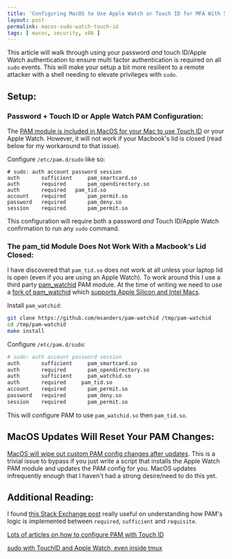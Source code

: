 ```yaml
---
title: 'Configuring MacOS to Use Apple Watch or Touch ID for MFA With Sudo'
layout: post
permalink: macos-sudo-watch-touch-id
tags: [ macos, security, x86 ]
---
```



This article will walk through using your password _and_ touch ID/Apple Watch authentication to ensure multi factor authentication is required on all `sudo` events. This will make your setup a bit more resilient to a remote attacker with a shell needing to elevate privileges with `sudo`.

## Setup:

### Password + Touch ID or Apple Watch PAM Configuration:

The [PAM module is included in MacOS for your Mac to use Touch ID](https://opensource.apple.com/source/pam_modules/pam_modules-173.1.1/modules/pam_tid/pam_tid.c.auto.html) or your Apple Watch. However, it will not work if your Macbook's lid is closed (read below for my workaround to that issue). 

Configure `/etc/pam.d/sudo` like so:

```
# sudo: auth account password session
auth       sufficient     pam_smartcard.so
auth       required       pam_opendirectory.so
auth	   required	  pam_tid.so
account    required       pam_permit.so
password   required       pam_deny.so
session    required       pam_permit.so
```


This configuration will require both a password _and_ Touch ID/Apple Watch confirmation to run any `sudo` command.


### The pam_tid Module Does Not Work With a Macbook's Lid Closed:

I have discovered that `pam_tid.so` does not work at all unless your laptop lid is open (even if you are using an Apple Watch). To work around this I use a third party [pam_watchid](https://github.com/biscuitehh/pam-watchid) PAM module. At the time of writing we need to use a [fork of pam_watchid](https://github.com/msanders/pam-watchid) which [supports Apple Silicon and Intel Macs](https://github.com/biscuitehh/pam-watchid/pull/15).

Install `pam_watchid`:

```bash
git clone https://github.com/msanders/pam-watchid /tmp/pam-watchid
cd /tmp/pam-watchid
make install
```

Configure `/etc/pam.d/sudo`:

```bash
# sudo: auth account password session
auth       sufficient     pam_smartcard.so
auth       required       pam_opendirectory.so
auth       sufficient     pam_watchid.so
auth       required     pam_tid.so
account    required       pam_permit.so
password   required       pam_deny.so
session    required       pam_permit.so
```

This will configure PAM to use `pam_watchid.so` then `pam_tid.so`.



## MacOS Updates Will Reset Your PAM Changes:

[MacOS will wipe out custom PAM config changes after updates](https://github.com/biscuitehh/pam-watchid/issues/5). This is a trivial issue to bypass if you just write a script that installs the Apple Watch PAM module and updates the PAM config for you. MacOS updates infrequently enough that I haven't had a strong desire/need to do this yet.

## Additional Reading:

I found [this Stack Exchange post](https://unix.stackexchange.com/questions/106131/pam-required-and-sufficient-control-flag) really useful on understanding how PAM's logic is implemented between `required`, `sufficient` and `requisite`.

[Lots of articles on how to configure PAM with Touch ID](https://duckduckgo.com/?t=ffab&q=pam+sudo+touch+id+&ia=web)

[sudo with TouchID and Apple Watch, even inside tmux](https://andre.arko.net/2020/07/10/sudo-with-touchid-and-apple-watch-even-inside-tmux/)
